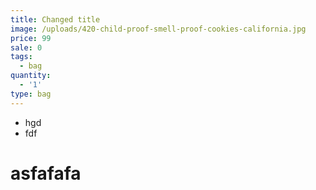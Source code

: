 ```yaml
---
title: Changed title
image: /uploads/420-child-proof-smell-proof-cookies-california.jpg
price: 99
sale: 0
tags:
  - bag
quantity:
  - '1'
type: bag
---
```

* hgd
* fdf

# asfafafa
